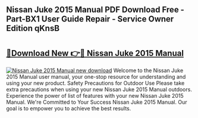 ## Nissan Juke 2015 Manual PDF Download Free - Part-BX1 User Guide Repair - Service Owner Edition qKnsB

# <h2><a href="http://bc10006.oget.top/?id=Nissan+Juke+2015+Manual">🔗Download New 👉🔴 Nissan Juke 2015 Manual</a></h2>

[![Nissan Juke 2015 Manual new download](https://i.imgur.com/5g1atiW.png)](http://bc10006.oget.top/?id=Nissan+Juke+2015+Manual)
Welcome to the Nissan Juke 2015 Manual user manual, your one-stop resource for understanding and using your new product. Safety Precautions for Outdoor Use Please take extra precautions when using your new Nissan Juke 2015 Manual outdoors. Experience the power of list of features with your new Nissan Juke 2015 Manual. We're Committed to Your Success Nissan Juke 2015 Manual. Our goal is to empower you to achieve the best results.
